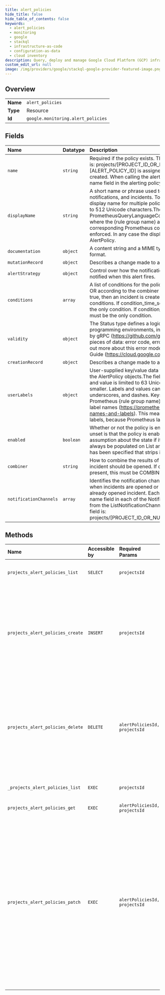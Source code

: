 ```yaml
---
title: alert_policies
hide_title: false
hide_table_of_contents: false
keywords:
  - alert_policies
  - monitoring
  - google    
  - stackql
  - infrastructure-as-code
  - configuration-as-data
  - cloud inventory
description: Query, deploy and manage Google Cloud Platform (GCP) infrastructure and resources using SQL
custom_edit_url: null
image: /img/providers/google/stackql-google-provider-featured-image.png
---
```

  
    

## Overview
<table><tbody>
<tr><td><b>Name</b></td><td><code>alert_policies</code></td></tr>
<tr><td><b>Type</b></td><td>Resource</td></tr>
<tr><td><b>Id</b></td><td><code>google.monitoring.alert_policies</code></td></tr>
</tbody></table>

## Fields
| Name | Datatype | Description |
|:-----|:---------|:------------|
| `name` | `string` | Required if the policy exists. The resource name for this policy. The format is: projects/[PROJECT_ID_OR_NUMBER]/alertPolicies/[ALERT_POLICY_ID] [ALERT_POLICY_ID] is assigned by Cloud Monitoring when the policy is created. When calling the alertPolicies.create method, do not include the name field in the alerting policy passed as part of the request. |
| `displayName` | `string` | A short name or phrase used to identify the policy in dashboards, notifications, and incidents. To avoid confusion, don't use the same display name for multiple policies in the same project. The name is limited to 512 Unicode characters.The convention for the display_name of a PrometheusQueryLanguageCondition is "&#123;rule group name&#125;/&#123;alert name&#125;", where the &#123;rule group name&#125; and &#123;alert name&#125; should be taken from the corresponding Prometheus configuration file. This convention is not enforced. In any case the display_name is not a unique key of the AlertPolicy. |
| `documentation` | `object` | A content string and a MIME type that describes the content string's format. |
| `mutationRecord` | `object` | Describes a change made to a configuration. |
| `alertStrategy` | `object` | Control over how the notification channels in notification_channels are notified when this alert fires. |
| `conditions` | `array` | A list of conditions for the policy. The conditions are combined by AND or OR according to the combiner field. If the combined conditions evaluate to true, then an incident is created. A policy can have from one to six conditions. If condition_time_series_query_language is present, it must be the only condition. If condition_monitoring_query_language is present, it must be the only condition. |
| `validity` | `object` | The Status type defines a logical error model that is suitable for different programming environments, including REST APIs and RPC APIs. It is used by gRPC (https://github.com/grpc). Each Status message contains three pieces of data: error code, error message, and error details.You can find out more about this error model and how to work with it in the API Design Guide (https://cloud.google.com/apis/design/errors). |
| `creationRecord` | `object` | Describes a change made to a configuration. |
| `userLabels` | `object` | User-supplied key/value data to be used for organizing and identifying the AlertPolicy objects.The field can contain up to 64 entries. Each key and value is limited to 63 Unicode characters or 128 bytes, whichever is smaller. Labels and values can contain only lowercase letters, numerals, underscores, and dashes. Keys must begin with a letter.Note that Prometheus &#123;rule group name&#125; and &#123;alert name&#125; are valid Prometheus label names (https://prometheus.io/docs/concepts/data_model/#metric-names-and-labels). This means that they cannot be stored as-is in user labels, because Prometheus labels may contain upper-case letters. |
| `enabled` | `boolean` | Whether or not the policy is enabled. On write, the default interpretation if unset is that the policy is enabled. On read, clients should not make any assumption about the state if it has not been populated. The field should always be populated on List and Get operations, unless a field projection has been specified that strips it out. |
| `combiner` | `string` | How to combine the results of multiple conditions to determine if an incident should be opened. If condition_time_series_query_language is present, this must be COMBINE_UNSPECIFIED. |
| `notificationChannels` | `array` | Identifies the notification channels to which notifications should be sent when incidents are opened or closed or when new violations occur on an already opened incident. Each element of this array corresponds to the name field in each of the NotificationChannel objects that are returned from the ListNotificationChannels method. The format of the entries in this field is: projects/[PROJECT_ID_OR_NUMBER]/notificationChannels/[CHANNEL_ID]  |
## Methods
| Name | Accessible by | Required Params | Description |
|:-----|:--------------|:----------------|:------------|
| `projects_alert_policies_list` | `SELECT` | `projectsId` | Lists the existing alerting policies for the workspace. |
| `projects_alert_policies_create` | `INSERT` | `projectsId` | Creates a new alerting policy.Design your application to single-thread API calls that modify the state of alerting policies in a single project. This includes calls to CreateAlertPolicy, DeleteAlertPolicy and UpdateAlertPolicy. |
| `projects_alert_policies_delete` | `DELETE` | `alertPoliciesId, projectsId` | Deletes an alerting policy.Design your application to single-thread API calls that modify the state of alerting policies in a single project. This includes calls to CreateAlertPolicy, DeleteAlertPolicy and UpdateAlertPolicy. |
| `_projects_alert_policies_list` | `EXEC` | `projectsId` | Lists the existing alerting policies for the workspace. |
| `projects_alert_policies_get` | `EXEC` | `alertPoliciesId, projectsId` | Gets a single alerting policy. |
| `projects_alert_policies_patch` | `EXEC` | `alertPoliciesId, projectsId` | Updates an alerting policy. You can either replace the entire policy with a new one or replace only certain fields in the current alerting policy by specifying the fields to be updated via updateMask. Returns the updated alerting policy.Design your application to single-thread API calls that modify the state of alerting policies in a single project. This includes calls to CreateAlertPolicy, DeleteAlertPolicy and UpdateAlertPolicy. |
